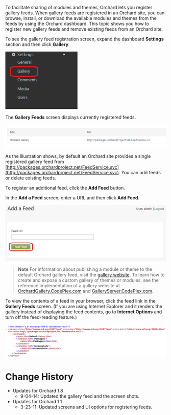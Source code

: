 
To facilitate sharing of modules and themes, Orchard lets you register gallery feeds. When gallery feeds are registered in an Orchard site, you can browse, install, or download the available modules and themes from the feeds by using the Orchard dashboard. This topic shows you how to register new gallery feeds and remove existing feeds from an Orchard site.

To see the gallery feed registration screen, expand the dashboard **Settings** section and then click **Gallery**.  

![](../Upload/screenshots/dashboard_gallery_feeds.png)

The **Gallery Feeds** screen displays currently registered feeds. 

![](../Upload/screenshots_675/galleryfeedupdated.png)

As the illustration shows, by default an Orchard site provides a single registered gallery feed from [http://packages.orchardproject.net/FeedService.svc](http://packages.orchardproject.net/FeedService.svc). You can add feeds or delete existing feeds.

To register an additional feed, click the **Add Feed** button.

In the **Add a Feed** screen, enter a URL and then click **Add Feed**.

![](../Upload/screenshots_675/gallery_RegisterNewFeed_screen_675.png)

> **Note** For information about publishing a module or theme to the default Orchard gallery feed, visit the [gallery website](http://orchardproject.net/gallery). To learn how to create and expose a custom gallery of themes or modules, see the reference implementation of a gallery website at [OrchardGallery.CodePlex.com](http://orchardgallery.codeplex.com) and [GalleryServer.CodePlex.com](http://galleryserver.codeplex.com).  

To view the contents of a feed in your browser, click the feed link in the **Gallery Feeds** screen. (If you are using Internet Explorer and it renders the gallery instead of displaying the feed contents, go to **Internet Options** and turn off the feed-reading feature.) 

![](../Upload/screenshots_675/feed_detailsfiles_675.png)

  
  
  

# Change History
* Updates for Orchard 1.8
	* 9-04-14: Updated the gallery feed and the screen shots.
* Updates for Orchard 1.1
    * 3-23-11: Updated screens and UI options for registering feeds. 
